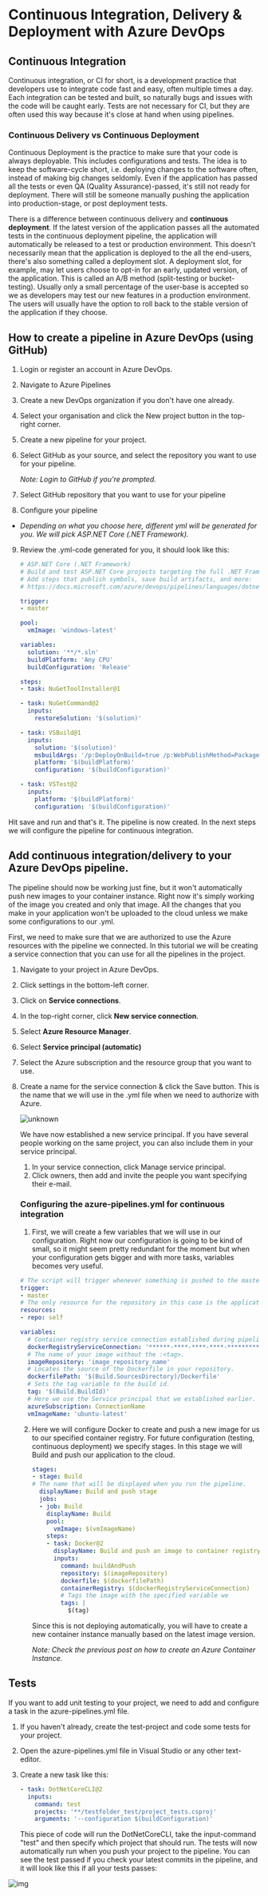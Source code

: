 # Continuous Integration, Delivery & Deployment with Azure DevOps

## Continuous Integration

Continuous integration, or CI for short, is a development practice that developers use to integrate code fast and easy, often multiple times a day. Each integration can be tested and built, so naturally bugs and issues with the code will be caught early. Tests are not necessary for CI, but they are often used this way because it's close at hand when using pipelines. 

### Continuous Delivery vs Continuous Deployment

Continuous Deployment is the practice to make sure that your code is always deployable. This includes configurations and tests. The idea is to keep the software-cycle short, i.e. deploying changes to the software often, instead of making big changes seldomly. Even if the application has passed all the tests or even QA (Quality Assurance)-passed, it's still not ready for deployment. There will still be someone manually pushing the application into production-stage, or post deployment tests. 

There is a difference between continuous delivery and **continuous deployment**. If the latest version of the application passes all the automated tests in the continuous deployment pipeline, the application will automatically be released to a test or production environment. This doesn't necessarily mean that the application is deployed to the all the end-users, there's also something called a deployment slot. A deployment slot, for example, may let users choose to opt-in for an early, updated version, of the application. This is called an A/B method (split-testing or bucket-testing). Usually only a small percentage of the user-base is accepted so we as developers may test our new features in a production environment. The users will usually have the option to roll back to the stable version of the application if they choose. 


## How to create a pipeline in Azure DevOps (using GitHub)

1. Login or register an account in Azure DevOps.

2. Navigate to Azure Pipelines

3. Create a new DevOps organization if you don't have one already.

4. Select your organisation and click the New project button in the top-right corner.

5. Create a new pipeline for your project.

6. Select GitHub as your source, and select the repository you want to use for your pipeline.

   *Note: Login to GitHub if you're prompted.*

7. Select GitHub repository that you want to use for your pipeline

8. Configure your pipeline

- *Depending on what you choose here, different yml will be generated for you. We will pick ASP.NET Core (.NET Framework).*

9. Review the .yml-code generated for you, it should look like this: 
   
   ```yaml
   # ASP.NET Core (.NET Framework)
   # Build and test ASP.NET Core projects targeting the full .NET Framework.
   # Add steps that publish symbols, save build artifacts, and more:
   # https://docs.microsoft.com/azure/devops/pipelines/languages/dotnet-core
   
   trigger:
   - master
   
   pool:
     vmImage: 'windows-latest'
   
   variables:
     solution: '**/*.sln'
     buildPlatform: 'Any CPU'
     buildConfiguration: 'Release'
   
   steps:
   - task: NuGetToolInstaller@1
   
   - task: NuGetCommand@2
     inputs:
       restoreSolution: '$(solution)'
   
   - task: VSBuild@1
     inputs:
       solution: '$(solution)'
       msbuildArgs: '/p:DeployOnBuild=true /p:WebPublishMethod=Package /p:PackageAsSingleFile=true /p:SkipInvalidConfigurations=true /p:DesktopBuildPackageLocation="$(build.artifactStagingDirectory)\WebApp.zip" /p:DeployIisAppPath="Default Web Site"'
       platform: '$(buildPlatform)'
       configuration: '$(buildConfiguration)'
   
   - task: VSTest@2
     inputs:
       platform: '$(buildPlatform)'
       configuration: '$(buildConfiguration)'
   
   ```
   
   

Hit save and run and that's it. The pipeline is now created. In the next steps we will configure the pipeline for continuous integration. 

## Add continuous integration/delivery to your Azure DevOps pipeline.

The pipeline should now be working just fine, but it won't automatically push new images to your container instance. Right now it's simply working of the image you created and only that image. All the changes that you make in your application won't be uploaded to the cloud unless we make some configurations to our .yml. 

First, we need to make sure that we are authorized to use the Azure resources with the pipeline we connected. In this tutorial we will be creating a service connection that you can use for all the pipelines in the project. 

1. Navigate to your project in Azure DevOps. 

2. Click settings in the bottom-left corner. 

3. Click on **Service connections**.

4. In the top-right corner, click **New service connection**.

5. Select **Azure Resource Manager**.

6. Select **Service principal (automatic)**

7. Select the Azure subscription and the resource group that you want to use.

8. Create a name for the service connection & click the Save button. This is the name that we will use in the .yml file when we need to authorize with Azure. 

   ![unknown](https://github.com/PGBSNH19/blog-b04/blob/master/img/unknown.png)

   We have now established a new service principal. If you have several people working on the same project, you can also include them in your service principal. 

   1. In your service connection, click Manage service principal.
   2. Click owners, then add and invite the people you want specifying their e-mail. 

   ### Configuring the azure-pipelines.yml for continuous integration

   1. First, we will create a few variables that we will use in our configuration. Right now our configuration is going to be kind of small, so it might seem pretty redundant for the moment but when your configuration gets bigger and with more tasks, variables becomes very useful. 

   ```yaml
   # The script will trigger whenever something is pushed to the master bransch. 
   trigger:
   - master
   # The only resource for the repository in this case is the application. 
   resources:
   - repo: self
   
   variables:
     # Container registry service connection established during pipeline creation
     dockerRegistryServiceConnection: '******-****-****-****-*********'
     # The name of your image without the :<tag>. 
     imageRepository: 'image_repository_name'
     # Locates the source of the Dockerfile in your repository. 
     dockerfilePath: '$(Build.SourcesDirectory)/Dockerfile'
     # Sets the tag variable to the build id.
     tag: '$(Build.BuildId)'
     # Here we use the Service principal that we established earlier.
     azureSubscription: ConnectionName
     vmImageName: 'ubuntu-latest'
   ```

   2. Here we will configure Docker to create and push a new image for us to our specified container registry. For future configuration (testing, continuous deployment) we specify stages. In this stage we will Build and push our application to the cloud. 

      ```yaml
      stages:
      - stage: Build
      # The name that will be displayed when you run the pipeline.
        displayName: Build and push stage
        jobs:
        - job: Build
          displayName: Build
          pool:
            vmImage: $(vmImageName)
          steps:
          - task: Docker@2
            displayName: Build and push an image to container registry
            inputs:
              command: buildAndPush
              repository: $(imageRepository)
              dockerfile: $(dockerfilePath)
              containerRegistry: $(dockerRegistryServiceConnection)
              # Tags the image with the specified variable we 
              tags: |
                $(tag)
      ```

      Since this is not deploying automatically, you will have to create a new container instance manually based on the latest image version. 

      

      *Note: Check the previous post on how to create an Azure Container Instance.*

      [blog]: https://github.com/PGBSNH19/blog-b04/blob/master/03.md	"ACI & Docker"

      

## Tests

If you want to add unit testing to your project, we need to add and configure a task in the azure-pipelines.yml file.

1. If you haven't already, create the test-project and code some tests for your project.

2. Open the azure-pipelines.yml file in Visual Studio or any other text-editor.

3. Create a new task like this:

   ```yaml
   - task: DotNetCoreCLI@2
     inputs:
       command: test
       projects: '**/testfolder_test/project_tests.csproj'
       arguments: '--configuration $(buildConfiguration)'
   ```

   This piece of code will run the DotNetCoreCLI, take the input-command "test" and then specify which project that should run. The tests will now automatically run when you push your project to the pipeline. You can see the test passed if you check your latest commits in the pipeline, and it will look like this if all your tests passes:

![img](https://media.discordapp.net/attachments/280760711620067330/753622203571896422/unknown.png?width=400&height=121)

